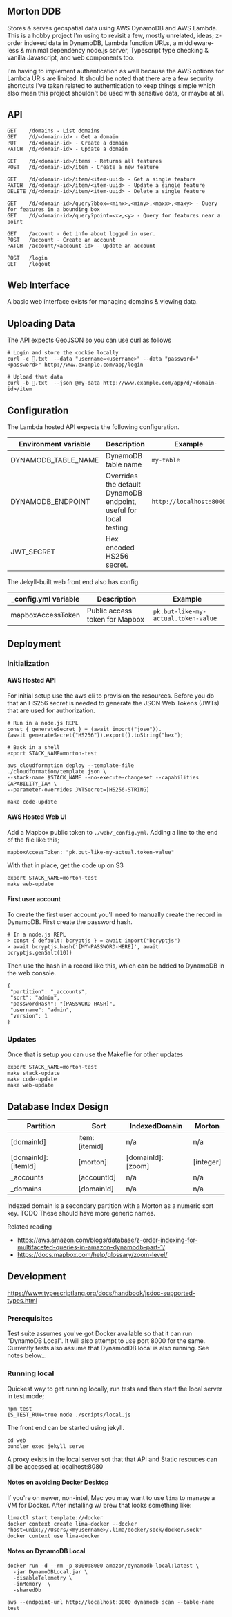 ## Morton DDB

Stores & serves geospatial data using AWS DynamoDB and AWS Lambda. This is a
hobby project I'm using to revisit a few, mostly unrelated, ideas; z-order
indexed data in DynamoDB, Lambda function URLs, a middleware-less & minimal
dependency node.js server, Typescript type checking & vanilla Javascript, and
web components too.

I'm having to implement authentication as well because the AWS options for
Lambda URIs are limited. It should be noted that there are a few security
shortcuts I've taken related to authentication to keep things simple which also
mean this project shouldn't be used with sensitive data, or maybe at all.

## API

```
GET    /domains - List domains
GET    /d/<domain-id> - Get a domain
PUT    /d/<domain-id> - Create a domain
PATCH  /d/<domain-id> - Update a domain

GET    /d/<domain-id>/items - Returns all features
POST   /d/<domain-id>/item - Create a new feature

GET    /d/<domain-id>/item/<item-uuid> - Get a single feature
PATCH  /d/<domain-id>/item/<item-uuid> - Update a single feature
DELETE /d/<domain-id>/item/<item-uuid> - Delete a single feature

GET    /d/<domain-id>/query?bbox=<minx>,<miny>,<maxx>,<maxy> - Query for features in a bounding box
GET    /d/<domain-id>/query?point=<x>,<y> - Query for features near a point

GET    /account - Get info about logged in user.
POST   /account - Create an account
PATCH  /account/<account-id> - Update an account

POST   /login
GET    /logout
```

## Web Interface

A basic web interface exists for managing domains & viewing data.

## Uploading Data

The API expects GeoJSON so you can use curl as follows

```
# Login and store the cookie locally
curl -c 🍪.txt  --data "username=<username>" --data "password="<password>" http://www.example.com/app/login

# Upload that data
curl -b 🍪.txt  --json @my-data http://www.example.com/app/d/<domain-id>/item
```

## Configuration

The Lambda hosted API expects the following configuration.

| Environment variable | Description                                                       | Example                 |
| -------------------- | ----------------------------------------------------------------- | ----------------------- |
| DYNAMODB_TABLE_NAME  | DynamoDB table name                                               | `my-table`              |
| DYNAMODB_ENDPOINT    | Overrides the default DynamoDB endpoint, useful for local testing | `http://localhost:8000` |
| JWT_SECRET           | Hex encoded HS256 secret.                                         |                         |

The Jekyll-built web front end also has config.

| \_config.yml variable | Description                    | Example                             |
| --------------------- | ------------------------------ | ----------------------------------- |
| mapboxAccessToken     | Public access token for Mapbox | `pk.but-like-my-actual.token-value` |

## Deployment

### Initialization

#### AWS Hosted API

For initial setup use the aws cli to provision the resources. Before you do that
an HS256 secret is needed to generate the JSON Web Tokens (JWTs) that are used
for authorization.

```
# Run in a node.js REPL
const { generateSecret } = (await import("jose")).
(await generateSecret("HS256")).export().toString("hex");
```

```
# Back in a shell
export STACK_NAME=morton-test

aws cloudformation deploy --template-file ./cloudformation/template.json \
--stack-name $STACK_NAME --no-execute-changeset --capabilities CAPABILITY_IAM \
--parameter-overrides JWTSecret=[HS256-STRING]

make code-update
```

#### AWS Hosted Web UI

Add a Mapbox public token to `./web/_config.yml`. Adding a line to the end of
the file like this;

```
mapboxAccessToken: "pk.but-like-my-actual.token-value"
```

With that in place, get the code up on S3

```
export STACK_NAME=morton-test
make web-update
```

#### First user account

To create the first user account you'll need to manually create the record in
DynamoDB. First create the password hash.

```
# In a node.js REPL
> const { default: bcryptjs } = await import("bcryptjs")
> await bcryptjs.hash('[MY-PASSWORD-HERE]', await bcryptjs.genSalt(10))
```

Then use the hash in a record like this, which can be added to DynamoDB in the
web console.

```
{
 "partition": "_accounts",
 "sort": "admin",
 "passwordHash": "[PASSWORD HASH]",
 "username": "admin",
 "version": 1
}
```

### Updates

Once that is setup you can use the Makefile for other updates

```
export STACK_NAME=morton-test
make stack-update
make code-update
make web-update
```

## Database Index Design

| Partition           | Sort          | IndexedDomain     | Morton    |
| ------------------- | ------------- | ----------------- | --------- |
| [domainId]          | item:[itemid] | n/a               | n/a       |
| [domainId]:[itemId] | [morton]      | [domainId]:[zoom] | [integer] |
| \_accounts          | [accountId]   | n/a               | n/a       |
| \_domains           | [domainId]    | n/a               | n/a       |

Indexed domain is a secondary partition with a Morton as a numeric sort key.
TODO These should have more generic names.

Related reading

- https://aws.amazon.com/blogs/database/z-order-indexing-for-multifaceted-queries-in-amazon-dynamodb-part-1/
- https://docs.mapbox.com/help/glossary/zoom-level/

## Development

https://www.typescriptlang.org/docs/handbook/jsdoc-supported-types.html

### Prerequisites

Test suite assumes you've got Docker available so that it can run "DynamoDB Local". It will also attempt to use port 8000 for the same. Currently tests also assume that DynamodDB local is also running. See notes below...

### Running local

Quickest way to get running locally, run tests and then start the local server
in test mode;

```
npm test
IS_TEST_RUN=true node ./scripts/local.js
```

The front end can be started using jekyll.

```
cd web
bundler exec jekyll serve
```

A proxy exists in the local server sot that that API and Static resouces can all be accessed at localhost:8080

#### Notes on avoiding Docker Desktop

If you're on newer, non-intel, Mac you may want to use `lima` to manage a VM for Docker. After installing w/ brew that looks something like:

```
limactl start template://docker
docker context create lima-docker --docker "host=unix:///Users/<myusername>/.lima/docker/sock/docker.sock"
docker context use lima-docker
```

#### Notes on DynamoDB Local

```
docker run -d --rm -p 8000:8000 amazon/dynamodb-local:latest \
  -jar DynamoDBLocal.jar \
  -disableTelemetry \
  -inMemory  \
  -sharedDb
```

`aws --endpoint-url http://localhost:8000 dynamodb scan --table-name test`
